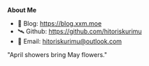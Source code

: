 **About Me**
- 📖 Blog: https://blog.xxm.moe
- 🛰 Github: https://github.com/hitoriskurimu
- 📧 Email: hitoriskurimu@outlook.com

"April showers bring May flowers."

<!--
**Hit0ris/Hit0ris** is a ✨ _special_ ✨ repository because its `README.md` (this file) appears on your GitHub profile.

Here are some ideas to get you started:

- 🔭 I’m currently working on ...
- 🌱 I’m currently learning ...
- 👯 I’m looking to collaborate on ...
- 🤔 I’m looking for help with ...
- 💬 Ask me about ...
- 📫 How to reach me: ...
- 😄 Pronouns: ...
- ⚡ Fun fact: ...
-->
